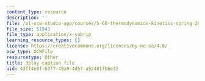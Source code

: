 ```yaml
---
content_type: resource
description: ''
file: /ol-ocw-studio-app/courses/5-60-thermodynamics-kinetics-spring-2008/43ff4e0f63f749a94d57a524017b6e32_QrzHB9_kHPE.srt
file_size: 51943
file_type: application/x-subrip
learning_resource_types: []
license: https://creativecommons.org/licenses/by-nc-sa/4.0/
ocw_type: OCWFile
resourcetype: Other
title: 3play caption file
uid: 43ff4e0f-63f7-49a9-4d57-a524017b6e32
---
```

